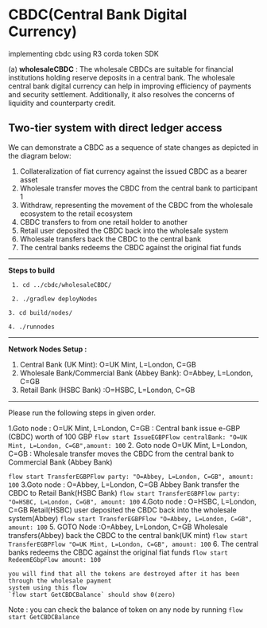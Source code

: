 # CBDC(Central Bank Digital Currency)
implementing cbdc using R3 corda token SDK

(a) **wholesaleCBDC** :
    The wholesale CBDCs are suitable for financial institutions holding reserve deposits in a central bank. 
    The wholesale central bank digital currency can help in improving efficiency of payments and security settlement. 
    Additionally, it also resolves the concerns of liquidity and counterparty credit.

**Two-tier system with direct ledger access**
--------------------------------------------
We can demonstrate a CBDC as a sequence of state changes as depicted in the diagram below:
1. Collateralization of fiat currency against the issued CBDC as a bearer asset
2. Wholesale transfer moves the CBDC from the central bank to participant 1
3. Withdraw, representing the movement of the CBDC from the wholesale ecosystem to the retail
   ecosystem
4. CBDC transfers to from one retail holder to another
5. Retail user deposited the CBDC back into the wholesale system
6. Wholesale transfers back the CBDC to the central bank
7. The central banks redeems the CBDC against the original fiat funds

----------------------------------------------------------------------------------------
**Steps to build** 

` 1. cd ../cbdc/wholesaleCBDC/`

` 2. ./gradlew deployNodes`

 `3. cd build/nodes/`

 `4. ./runnodes`

------------------------------------------------------------------------------------------
**Network Nodes Setup :**
1. Central Bank (UK Mint): O=UK Mint, L=London, C=GB
2. Wholesale Bank/Commercial Bank (Abbey Bank): O=Abbey, L=London, C=GB
3. Retail Bank (HSBC Bank) :O=HSBC, L=London, C=GB

----------------------------------------------------------------------------------------
Please run the following steps in given order.

 1.Goto node : O=UK Mint, L=London, C=GB : 
  Central bank issue e-GBP (CBDC)  worth of 100 GBP
` flow start IssueEGBPFlow centralBank: "O=UK Mint, L=London, C=GB",amount: 100
`
2. Goto node O=UK Mint, L=London, C=GB :
    Wholesale transfer moves the CBDC from the central bank to Commercial Bank (Abbey Bank)

`flow start TransferEGBPFlow party: "O=Abbey, L=London, C=GB", amount: 100`
 3.Goto node : O=Abbey, L=London, C=GB
  Abbey Bank transfer the CBDC to Retail Bank(HSBC Bank)
`flow start TransferEGBPFlow party: "O=HSBC, L=London, C=GB", amount: 100`
 4.Goto node : O=HSBC, L=London, C=GB
  Retail(HSBC) user deposited the CBDC back into the wholesale system(Abbey)
`flow start TransferEGBPFlow "O=Abbey, L=London, C=GB", amount: 100`
 5. GOTO Node :O=Abbey, L=London, C=GB 
    Wholesale transfers(Abbey) back the CBDC to the central bank(UK mint)
    `flow start TransferEGBPFlow "O=UK Mint, L=London, C=GB", amount: 100`
 6. The central banks redeems the CBDC against the original fiat funds
    `flow start RedeemEGbpFlow amount: 100`
    
    you will find that all the tokens are destroyed after it has been through the wholesale payment
    system using this flow
    `flow start GetCBDCBalance` should show 0(zero)
    
 Note : you can check the balance of token on any node by running 
        `flow start GetCBDCBalance`

    




